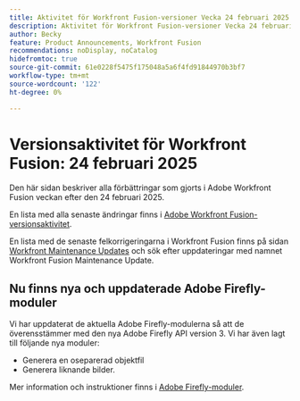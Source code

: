 ```yaml
---
title: Aktivitet för Workfront Fusion-versioner Vecka 24 februari 2025
description: Aktivitet för Workfront Fusion-versioner Vecka 24 februari 2025
author: Becky
feature: Product Announcements, Workfront Fusion
recommendations: noDisplay, noCatalog
hidefromtoc: true
source-git-commit: 61e0228f5475f175048a5a6f4fd91844970b3bf7
workflow-type: tm+mt
source-wordcount: '122'
ht-degree: 0%

---
```


# Versionsaktivitet för Workfront Fusion: 24 februari 2025

Den här sidan beskriver alla förbättringar som gjorts i Adobe Workfront Fusion veckan efter den 24 februari 2025.

En lista med alla senaste ändringar finns i [Adobe Workfront Fusion-versionsaktivitet](/help/workfront-fusion/fusion-product-releases/fusion-release-activity.md).

En lista med de senaste felkorrigeringarna i Workfront Fusion finns på sidan [Workfront Maintenance Updates](https://experienceleague.adobe.com/en/docs/workfront-known-issues/releases/current-updates) och sök efter uppdateringar med namnet Workfront Fusion Maintenance Update.

## Nu finns nya och uppdaterade Adobe Firefly-moduler

Vi har uppdaterat de aktuella Adobe Firefly-modulerna så att de överensstämmer med den nya Adobe Firefly API version 3. Vi har även lagt till följande nya moduler:

* Generera en oseparerad objektfil
* Generera liknande bilder.

Mer information och instruktioner finns i [Adobe Firefly-moduler](/help/workfront-fusion/references/apps-and-modules/adobe-connectors/adobe-firefly-modules.md).

